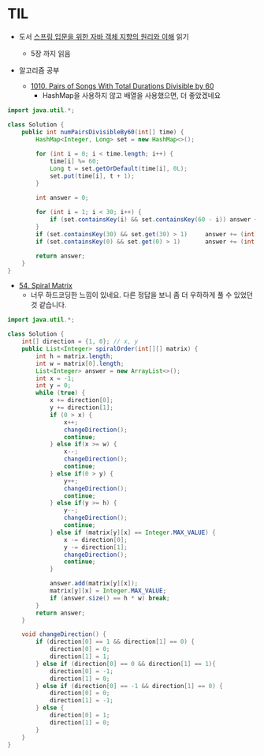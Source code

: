 # TIL


- 도서 [스프링 입문을 위한 자바 객체 지향의 원리와 이해](https://cire0304.github.io/categories/oop-for-spring) 읽기
  - 5장 까지 읽음


- 알고리즘 공부
  - [1010. Pairs of Songs With Total Durations Divisible by 60](https://leetcode.com/problems/pairs-of-songs-with-total-durations-divisible-by-60/description/)
    - HashMap을 사용하지 않고 배열을 사용했으면, 더 좋았겠네요
```java
import java.util.*;

class Solution {
    public int numPairsDivisibleBy60(int[] time) {
        HashMap<Integer, Long> set = new HashMap<>();
        
        for (int i = 0; i < time.length; i++) {
            time[i] %= 60;
            Long t = set.getOrDefault(time[i], 0L);
            set.put(time[i], t + 1);
        } 

        int answer = 0;
        
        for (int i = 1; i < 30; i++) {
            if (set.containsKey(i) && set.containsKey(60 - i)) answer += (int)(set.get(i) * set.get(60 - i));    
        }
        if (set.containsKey(30) && set.get(30) > 1)     answer += (int)(set.get(30) * (set.get(30) - 1) / 2) ;
        if (set.containsKey(0) && set.get(0) > 1)       answer += (int)(set.get(0) * (set.get(0) - 1) / 2);    

        return answer;
    }
}
  ``` 
  - [54. Spiral Matrix](https://leetcode.com/problems/spiral-matrix/solutions/3502600/python-java-c-simple-solution-easy-to-understand/)
    - 너무 하드코딩한 느낌이 있네요. 다른 정답을 보니 좀 더 우하하게 풀 수 있었던 것 같습니다.
```java
import java.util.*;

class Solution {
    int[] direction = {1, 0}; // x, y
    public List<Integer> spiralOrder(int[][] matrix) {
        int h = matrix.length;
        int w = matrix[0].length;
        List<Integer> answer = new ArrayList<>();
        int x = -1;
        int y = 0;
        while (true) {
            x += direction[0];
            y += direction[1];
            if (0 > x) {
                x++;
                changeDirection();
                continue;
            } else if(x >= w) {
                x--;
                changeDirection();
                continue;
            } else if(0 > y) {
                y++;
                changeDirection();
                continue;
            } else if(y >= h) {
                y--;
                changeDirection();
                continue;
            } else if (matrix[y][x] == Integer.MAX_VALUE) {
                x -= direction[0];
                y -= direction[1];
                changeDirection();
                continue;
            }

            answer.add(matrix[y][x]);
            matrix[y][x] = Integer.MAX_VALUE;
            if (answer.size() == h * w) break;
        }
        return answer;
    }

    void changeDirection() {
        if (direction[0] == 1 && direction[1] == 0) {
            direction[0] = 0;
            direction[1] = 1;
        } else if (direction[0] == 0 && direction[1] == 1){
            direction[0] = -1;
            direction[1] = 0;
        } else if (direction[0] == -1 && direction[1] == 0) {
            direction[0] = 0;
            direction[1] = -1;
        } else {
            direction[0] = 1;
            direction[1] = 0;
        }
    }
}
```
  

